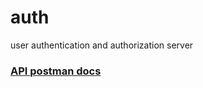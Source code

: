 # auth

user authentication and authorization server

### [API postman docs](https://documenter.getpostman.com/view/26238267/2sAY4ydfot)
